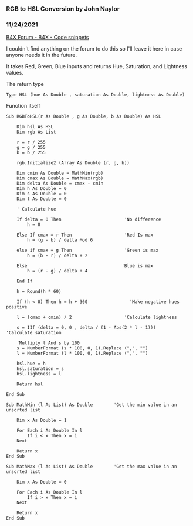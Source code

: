 ### RGB to HSL Conversion by John Naylor
### 11/24/2021
[B4X Forum - B4X - Code snippets](https://www.b4x.com/android/forum/threads/136294/)

I couldn't find anything on the forum to do this so I'll leave it here in case anyone needs it in the future.  
  
It takes Red, Green, Blue inputs and returns Hue, Saturation, and Lightness values.  
  
The return type  

```B4X
Type HSL (hue As Double , saturation As Double, lightness As Double)
```

  
  
Function itself  
  

```B4X
Sub RGBToHSL(r As Double , g As Double, b As Double) As HSL  
   
    Dim hsl As HSL  
    Dim rgb As List  
  
    r = r / 255  
    g = g / 255  
    b = b / 255  
  
    rgb.Initialize2 (Array As Double (r, g, b))  
      
    Dim cmin As Double = MathMin(rgb)  
    Dim cmax As Double = MathMax(rgb)  
    Dim delta As Double = cmax - cmin  
    Dim h As Double = 0  
    Dim s As Double = 0  
    Dim l As Double = 0  
      
    ' Calculate hue  
  
    If delta = 0 Then                        'No difference  
        h = 0  
      
    Else If cmax = r Then                    'Red Is max  
        h = (g - b) / delta Mod 6  
      
    else if cmax = g Then                    'Green is max  
        h = (b - r) / delta + 2  
          
    Else                                    'Blue is max  
        h = (r - g) / delta + 4  
          
    End If  
  
    h = Round(h * 60)  
      
    If (h < 0) Then h = h + 360                'Make negative hues positive  
  
    l = (cmax + cmin) / 2                    'Calculate lightness  
  
    s = IIf (delta = 0, 0 , delta / (1 - Abs(2 * l - 1)))        'Calculate saturation  
      
    'Multiply l And s by 100  
    s = NumberFormat (s * 100, 0, 1).Replace (",", "")  
    l = NumberFormat (l * 100, 0, 1).Replace (",", "")  
  
    hsl.hue = h  
    hsl.saturation = s  
    hsl.lightness = l  
  
    Return hsl  
      
End Sub  
  
Sub MathMin (l As List) As Double        'Get the min value in an unsorted list  
      
    Dim x As Double = 1  
      
    For Each i As Double In l  
        If i < x Then x = i  
    Next  
      
    Return x  
End Sub  
  
Sub MathMax (l As List) As Double        'Get the max value in an unsorted list  
      
    Dim x As Double = 0  
      
    For Each i As Double In l  
        If i > x Then x = i  
    Next  
      
    Return x  
End Sub
```